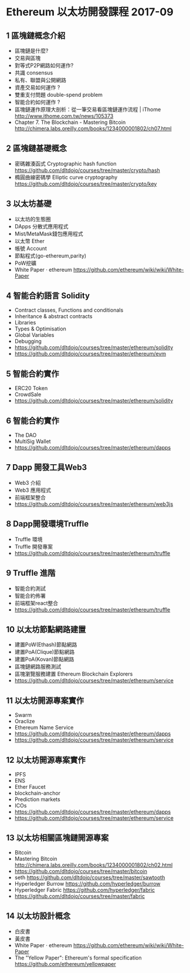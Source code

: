 # Ethereum 以太坊開發課程 2017-09

##  1 區塊鏈概念介紹
  * 區塊鏈是什麼? 
  * 交易與區塊
  * 對等式P2P網路如何運作?
  * 共識 consensus
  * 私有、聯盟與公開網路
  * 資產交易如何運作 ?
  * 雙重支付問題 double-spend problem
  * 智能合約如何運作 ?
  * 區塊鏈運作原理大剖析：從一筆交易看區塊鏈運作流程 | iThome  http://www.ithome.com.tw/news/105373
  * Chapter 7. The Blockchain - Mastering Bitcoin http://chimera.labs.oreilly.com/books/1234000001802/ch07.html

## 2 區塊鏈基礎概念 
  * 密碼雜湊函式 Cryptographic hash function https://github.com/dltdojo/courses/tree/master/crypto/hash
  * 橢圓曲線密碼學 Elliptic curve cryptography https://github.com/dltdojo/courses/tree/master/crypto/key

## 3 以太坊基礎
  * 以太坊的生態圈
  * DApps 分散式應用程式
  * Mist/MetaMask錢包應用程式
  * 以太幣 Ether
  * 帳號 Account
  * 節點程式(go-ethereum,parity)
  * PoW挖礦
  * White Paper · ethereum https://github.com/ethereum/wiki/wiki/White-Paper

## 4 智能合約語言 Solidity 
  * Contract classes, Functions and conditionals
  * Inheritance & abstract contracts
  * Libraries
  * Types & Optimisation
  * Global Variables
  * Debugging
  * https://github.com/dltdojo/courses/tree/master/ethereum/solidity
  * https://github.com/dltdojo/courses/tree/master/ethereum/evm

## 5 智能合約實作 
  * ERC20 Token
  * CrowdSale
  * https://github.com/dltdojo/courses/tree/master/ethereum/solidity

## 6 智能合約實作
  * The DAO
  * MultiSig Wallet
  * https://github.com/dltdojo/courses/tree/master/ethereum/dapps

## 7 Dapp 開發工具Web3
  * Web3 介紹
  * Web3 應用程式
  * 前端框架整合
  * https://github.com/dltdojo/courses/tree/master/ethereum/web3js

## 8 Dapp開發環境Truffle 
  * Truffle 環境
  * Truffle 開發專案
  * https://github.com/dltdojo/courses/tree/master/ethereum/truffle

## 9 Truffle 進階
  * 智能合約測試
  * 智能合約佈署
  * 前端框架react整合
  * https://github.com/dltdojo/courses/tree/master/ethereum/truffle

## 10 以太坊節點網路建置
  * 建置PoW(Ethash)節點網路
  * 建置PoA(Clique)節點網路
  * 建置PoA(Kovan)節點網路
  * 區塊鏈網路服務測試
  * 區塊瀏覽服務建置 Ethereum Blockchain Explorers
  * https://github.com/dltdojo/courses/tree/master/ethereum/service

## 11 以太坊開源專案實作
  * Swarm
  * Oraclize
  * Ethereum Name Service
  * https://github.com/dltdojo/courses/tree/master/ethereum/dapps
  * https://github.com/dltdojo/courses/tree/master/ethereum/service

## 12 以太坊開源專案實作
  * IPFS
  * ENS
  * Ether Faucet
  * blockchain-anchor
  * Prediction markets
  * ICOs
  * https://github.com/dltdojo/courses/tree/master/ethereum/dapps
  * https://github.com/dltdojo/courses/tree/master/ethereum/service

## 13 以太坊相關區塊鏈開源專案
  * Bitcoin
  * Mastering Bitcoin  http://chimera.labs.oreilly.com/books/1234000001802/ch02.html
  * https://github.com/dltdojo/courses/tree/master/bitcoin
  * seth https://github.com/dltdojo/courses/tree/master/sawtooth
  * Hyperledger Burrow https://github.com/hyperledger/burrow
  * Hyperledger Fabric https://github.com/hyperledger/fabric
  * https://github.com/dltdojo/courses/tree/master/fabric

## 14 以太坊設計概念
  * 白皮書
  * 黃皮書
  * White Paper · ethereum https://github.com/ethereum/wiki/wiki/White-Paper
  * The "Yellow Paper": Ethereum's formal specification https://github.com/ethereum/yellowpaper

